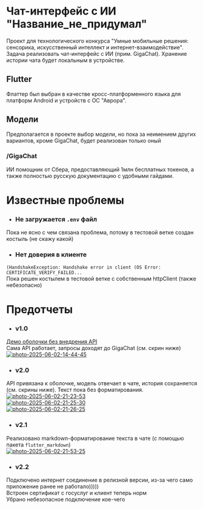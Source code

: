# Чат-интерфейс с ИИ "Название_не_придумал"

Проект для технологического конкурса "Умные мобильные решения: сенсорика, искусственный интеллект и интернет-взаимодействие".
Задача реализовать чат-интерфейс с ИИ (прим. GigaChat).
Хранение истории чата будет локальным в устройстве.

## Flutter

Флаттер был выбран в качестве кросс-платформенного языка для платформ Android и устройств с ОС "Аврора".

## Модели

Предполагается в проекте выбор модели, но пока за неимением других вариантов, кроме GigaChat, будет реализован только оный

### **/GigaChat**
ИИ помощник от Сбера, предоставляющий 1млн бесплатных токенов, а также полностью русскую документацию с удобными гайдами.

# Известные проблемы

- ### Не загружается `.env` файл
Пока не ясно с чем связана проблема, потому в тестовой ветке создан костыль (не скажу какой)

- ### Нет доверия в клиенте 
`(HandshakeException: Handshake error in client (OS Error: СERTIFICATE_VERIFY_FAILED...` <br/>
Пока решен костылем в тестовой ветке с собственным httpClient (также небезопасно)

# Предотчеты

- ### v1.0
[Демо оболочки без внедрения API](https://youtu.be/k8lhKYUM1Cc) <br/>
Сама API работает, запросы доходят до GigaChat (см. скрин ниже) <br/>
<a href="https://ibb.co/4Z5xtWsc"><img src="https://i.ibb.co/SX9pyNQ2/photo-2025-06-02-14-44-45.jpg" alt="photo-2025-06-02-14-44-45" border="0"></a>
- ### v2.0
API привязана к оболочке, модель отвечает в чате, история сохраняется (см. скрины ниже). Текст пока без форматирования.<br/>
<a href="https://imgbb.com/"><img src="https://i.ibb.co/wFVCZ3PF/photo-2025-06-02-21-23-53.jpg" alt="photo-2025-06-02-21-23-53" border="0"></a> <br/>
<a href="https://imgbb.com/"><img src="https://i.ibb.co/HwtvKzz/photo-2025-06-02-21-25-30.jpg" alt="photo-2025-06-02-21-25-30" border="0"></a> <br/>
<a href="https://imgbb.com/"><img src="https://i.ibb.co/bgV4KS19/photo-2025-06-02-21-26-25.jpg" alt="photo-2025-06-02-21-26-25" border="0"></a>
- ### v2.1
Реализовано markdown-форматирование текста в чате (с помощью пакета `flutter_markdown`) <br/>
<a href="https://imgbb.com/"><img src="https://i.ibb.co/x8cn35Xg/photo-2025-06-02-21-53-25.jpg" alt="photo-2025-06-02-21-53-25" border="0"></a>
- ### v2.2
Подключено интернет соединение в релизной версии, из-за чего само приложение ранее не работало)))))<br/>
Встроен сертификат с госуслуг и клиент теперь норм<br/>
Убрано небезопасное подключение кое-чего<br/>
